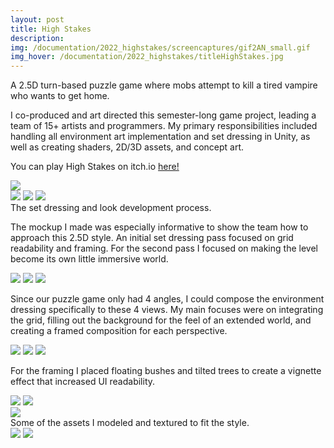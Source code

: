 ```yaml
---
layout: post
title: High Stakes
description:
img: /documentation/2022_highstakes/screencaptures/gif2AN_small.gif
img_hover: /documentation/2022_highstakes/titleHighStakes.jpg
---
```


A 2.5D turn-based puzzle game where mobs attempt to kill a tired vampire who wants to get home.

I co-produced and art directed this semester-long game project, leading a team of 15+ artists and programmers. My primary responsibilities included handling all environment art implementation and set dressing in Unity, as well as creating shaders, 2D/3D assets, and concept art.

You can play High Stakes on itch.io <a href="https://brownrisdgames.itch.io/highstakes">here!</a>

<div class="img_row">
	<img class="col three" src="{{ site.baseurl }}/documentation/2022_highstakes/screencaptures/specialattack.gif"/>
</div>

<div class="img_row">
	<img class="col one" src="{{ site.baseurl }}/documentation/2022_highstakes/wip_03-12-2022.png"/>
	<img class="col one" src="{{ site.baseurl }}/documentation/2022_highstakes/wip_04-30-2022_01.png"/>
	<img class="col one" src="{{ site.baseurl }}/documentation/2022_highstakes/wip_04-30-2022_03.png"/>
</div>
<div class="col three caption">
	The set dressing and look development process.
</div>

The mockup I made was especially informative to show the team how to approach this 2.5D style. An initial set dressing pass focused on grid readability and framing. For the second pass I focused on making the level become its own little immersive world.

<div class="img_row">
	<img class="col one" src="{{ site.baseurl }}/documentation/2022_highstakes/screencaptures/gif1AN.gif"/>
	<img class="col one" src="{{ site.baseurl }}/documentation/2022_highstakes/screencaptures/gif2AN.gif"/>
	<img class="col one" src="{{ site.baseurl }}/documentation/2022_highstakes/screencaptures/gif3AN.gif"/>
</div>

Since our puzzle game only had 4 angles, I could compose the environment dressing specifically to these 4 views. My main focuses were on integrating the grid, filling out the background for the feel of an extended world, and creating a framed composition for each perspective.

<div class="img_row">
	<img class="col one" src="{{ site.baseurl }}/documentation/2022_highstakes/screenshots_env/01_01.PNG"/>
	<img class="col one" src="{{ site.baseurl }}/documentation/2022_highstakes/screenshots_env/02_02.PNG"/>
	<img class="col one" src="{{ site.baseurl }}/documentation/2022_highstakes/screenshots_env/03_01.PNG"/>
</div>

For the framing I placed floating bushes and tilted trees to create a vignette effect that increased UI readability.

<div class="img_row">
	<img class="col half" src="{{ site.baseurl }}/documentation/2022_highstakes/screenshots_env/01_dir_0_UI.PNG"/>
	<img class="col half" src="{{ site.baseurl }}/documentation/2022_highstakes/screenshots_env/02_dir_90_UI.PNG"/>
</div>

<div class="img_row">
	<img class="col three" src="{{ site.baseurl }}/documentation/2022_highstakes/props_1.PNG"/>
</div>

<div class="col three caption">
	Some of the assets I modeled and textured to fit the style.
</div>

<div class="img_row">
	<img class="col half" src="{{ site.baseurl }}/documentation/2022_highstakes/screenshots_env/02_05.PNG"/>
	<img class="col half" src="{{ site.baseurl }}/documentation/2022_highstakes/screenshots_env/02_06.PNG"/>
</div>

